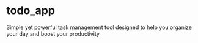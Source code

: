 # todo_app
Simple yet powerful task management tool designed to help you organize your day and boost your productivity
